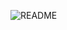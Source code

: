 ![README](https://github.com/Dilan1615/Estructuras/assets/166522911/bd42498b-6306-4e67-baee-240f61d264b9)
